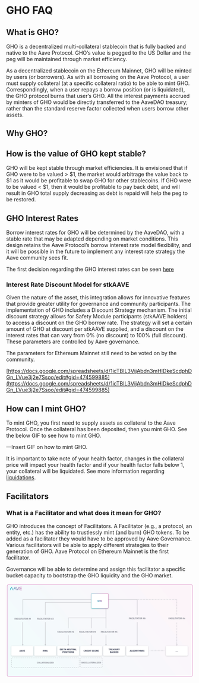 # GHO FAQ

## What is GHO?

GHO is a decentralized multi-collateral stablecoin that is fully backed and native to the Aave Protocol. GHO’s value is pegged to the US Dollar and the peg will be maintained through market efficiency.

As a decentralized stablecoin on the Ethereum Mainnet, GHO will be minted by users (or borrowers). As with all borrowing on the Aave Protocol, a user must supply collateral (at a specific collateral ratio) to be able to mint GHO. Correspondingly, when a user repays a borrow position (or is liquidated), the GHO protocol burns that user’s GHO. All the interest payments accrued by minters of GHO would be directly transferred to the AaveDAO treasury; rather than the standard reserve factor collected when users borrow other assets.

## Why GHO?

## How is the value of GHO kept stable?

GHO will be kept stable through market efficiencies. It is envisioned that if GHO were to be valued > $1, the market would arbitrage the value back to $1 as it would be profitable to swap GHO for other stablecoins. If GHO were to be valued < $1, then it would be profitable to pay back debt, and will result in GHO total supply decreasing as debt is repaid will help the peg to be restored.

## GHO Interest Rates

Borrow interest rates for GHO will be determined by the AaveDAO, with a stable rate that may be adapted depending on market conditions. This design retains the Aave Protocol’s borrow interest rate model flexibility, and it will be possible in the future to implement any interest rate strategy the Aave community sees fit.

The first decision regarding the GHO interest rates can be seen [here](./concepts/fundamental-concepts/gho-discount-strategy)

### Interest Rate Discount Model for stkAAVE

Given the nature of the asset, this integration allows for innovative features that provide greater utility for governance and community participants. The implementation of GHO includes a Discount Strategy mechanism. The initial discount strategy allows for Safety Module participants (stkAAVE holders) to access a discount on the GHO borrow rate. The strategy will set a certain amount of GHO at discount per stkAAVE supplied, and a discount on the interest rates that can vary from 0% (no discount) to 100% (full discount). These parameters are controlled by Aave governance.

The parameters for Ethereum Mainnet still need to be voted on by the community.

[https://docs.google.com/spreadsheets/d/1icTBIL3VijAbdn3mHIDkeScdphDGn_LVue3j2e7Ssoo/edit#gid=474599885](https://docs.google.com/spreadsheets/d/1icTBIL3VijAbdn3mHIDkeScdphDGn_LVue3j2e7Ssoo/edit#gid=474599885)

## How can I mint GHO?

To mint GHO, you first need to supply assets as collateral to the Aave Protocol. Once the collateral has been deposited, then you mint GHO. See the below GIF to see how to mint GHO.

—Insert GIF on how to mint GHO.

It is important to take note of your health factor, changes in the collateral price will impact your health factor and if your health factor falls below 1, your collateral will be liquidated. See more information regarding [liquidations](https://docs.aave.com/developers/guides/liquidations).

## Facilitators

### What is a Facilitator and what does it mean for GHO?

GHO introduces the concept of Facilitators. A Facilitator (e.g., a protocol, an entity, etc.) has the ability to trustlessly mint (and burn) GHO tokens. To be added as a facilitator they would have to be approved by Aave Governance. Various facilitators will be able to apply different strategies to their generation of GHO. Aave Protocol on Ethereum Mainnet is the first facilitator.

Governance will be able to determine and assign this facilitator a specific bucket capacity to bootstrap the GHO liquidity and the GHO market.

![Untitled](./assets/facilitator.png)
